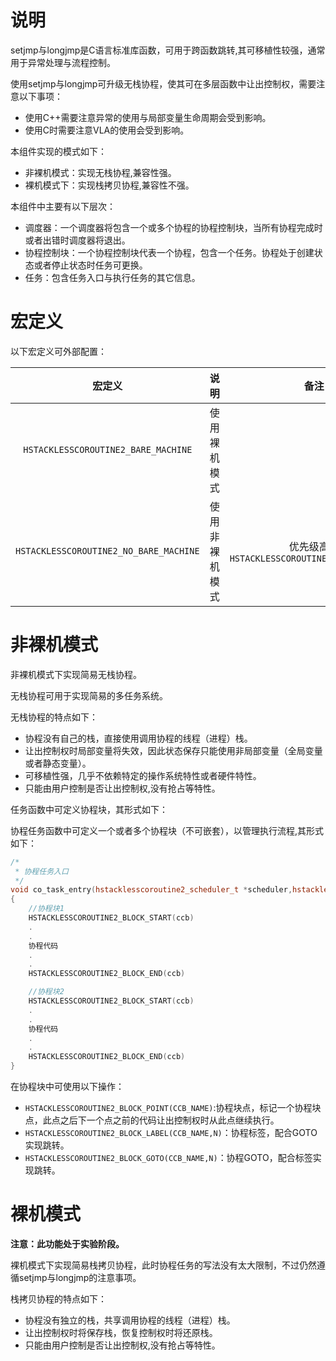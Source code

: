 # 说明

setjmp与longjmp是C语言标准库函数，可用于跨函数跳转,其可移植性较强，通常用于异常处理与流程控制。

使用setjmp与longjmp可升级无栈协程，使其可在多层函数中让出控制权，需要注意以下事项：

- 使用C++需要注意异常的使用与局部变量生命周期会受到影响。
- 使用C时需要注意VLA的使用会受到影响。

本组件实现的模式如下：

- 非裸机模式：实现无栈协程,兼容性强。
- 裸机模式下：实现栈拷贝协程,兼容性不强。

本组件中主要有以下层次：

- 调度器：一个调度器将包含一个或多个协程的协程控制块，当所有协程完成时或者出错时调度器将退出。
- 协程控制块：一个协程控制块代表一个协程，包含一个任务。协程处于创建状态或者停止状态时任务可更换。
- 任务：包含任务入口与执行任务的其它信息。

# 宏定义

以下宏定义可外部配置：

|                 宏定义                 |      说明      |                     备注                      |
| :------------------------------------: | :------------: | :-------------------------------------------: |
|  `HSTACKLESSCOROUTINE2_BARE_MACHINE`   |  使用裸机模式  |                                               |
| `HSTACKLESSCOROUTINE2_NO_BARE_MACHINE` | 使用非裸机模式 | 优先级高于`HSTACKLESSCOROUTINE2_BARE_MACHINE` |

# 非裸机模式

非裸机模式下实现简易无栈协程。

无栈协程可用于实现简易的多任务系统。

无栈协程的特点如下：

- 协程没有自己的栈，直接使用调用协程的线程（进程）栈。
- 让出控制权时局部变量将失效，因此状态保存只能使用非局部变量（全局变量或者静态变量）。
- 可移植性强，几乎不依赖特定的操作系统特性或者硬件特性。
- 只能由用户控制是否让出控制权,没有抢占等特性。

任务函数中可定义协程块，其形式如下：

协程任务函数中可定义一个或者多个协程块（不可嵌套），以管理执行流程,其形式如下：

```cpp
/*
 * 协程任务入口
 */
void co_task_entry(hstacklesscoroutine2_scheduler_t *scheduler,hstacklesscoroutine2_ccb_t *ccb,void *usr)
{
    //协程块1
	HSTACKLESSCOROUTINE2_BLOCK_START(ccb)
    .
    .
    协程代码
    .
    .
    HSTACKLESSCOROUTINE2_BLOCK_END(ccb)

    //协程块2
    HSTACKLESSCOROUTINE2_BLOCK_START(ccb)
    .
    .
    协程代码
    .
    .
    HSTACKLESSCOROUTINE2_BLOCK_END(ccb)
}
```

在协程块中可使用以下操作：

- `HSTACKLESSCOROUTINE2_BLOCK_POINT(CCB_NAME)`:协程块点，标记一个协程块点，此点之后下一个点之前的代码让出控制权时从此点继续执行。
- `HSTACKLESSCOROUTINE2_BLOCK_LABEL(CCB_NAME,N)`：协程标签，配合GOTO实现跳转。
- `HSTACKLESSCOROUTINE2_BLOCK_GOTO(CCB_NAME,N)`：协程GOTO，配合标签实现跳转。

# 裸机模式

**注意：此功能处于实验阶段。**

裸机模式下实现简易栈拷贝协程，此时协程任务的写法没有太大限制，不过仍然遵循setjmp与longjmp的注意事项。

栈拷贝协程的特点如下：

- 协程没有独立的栈，共享调用协程的线程（进程）栈。
- 让出控制权时将保存栈，恢复控制权时将还原栈。
- 只能由用户控制是否让出控制权,没有抢占等特性。
